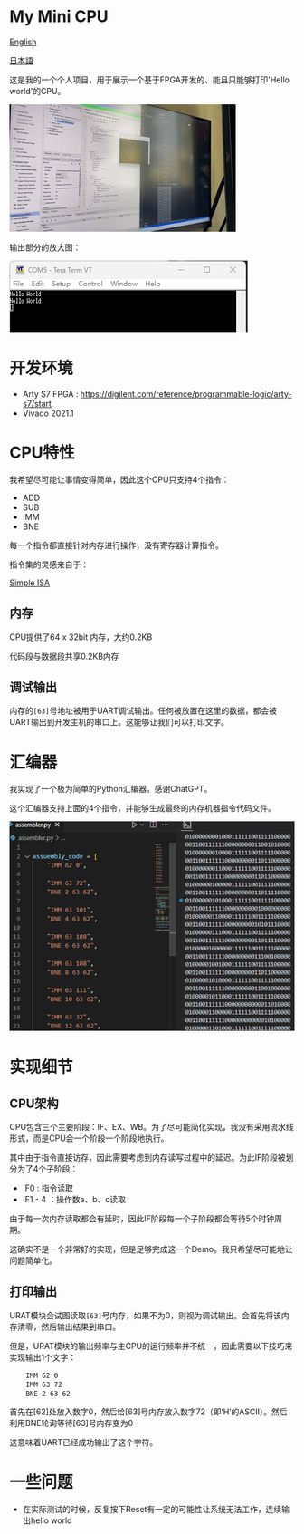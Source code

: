 # My Mini CPU

[English](https://github.com/ldl19691031/MyMiniCPU/blob/master/README-en.md)

[日本語](https://github.com/ldl19691031/MyMiniCPU/blob/master/README-jp.md)

这是我的一个个人项目，用于展示一个基于FPGA开发的、能且只能够打印'Hello world'的CPU。

[![Showcase Video](Docs/showcase.gif)](Docs/showcase.gif)

输出部分的放大图：

![Output Amplified](Docs/image.png)

# 开发环境

- Arty S7 FPGA : https://digilent.com/reference/programmable-logic/arty-s7/start
- Vivado 2021.1

# CPU特性

我希望尽可能让事情变得简单，因此这个CPU只支持4个指令：

- ADD
- SUB
- IMM
- BNE

每一个指令都直接针对内存进行操作，没有寄存器计算指令。

指令集的灵感来自于：

[Simple ISA](https://courses.cs.washington.edu/courses/cse378/02sp/slides/simple-isa.html)

## 内存

CPU提供了64 x 32bit 内存，大约0.2KB

代码段与数据段共享0.2KB内存

## 调试输出

内存的`[63]`号地址被用于UART调试输出。任何被放置在这里的数据，都会被UART输出到开发主机的串口上。这能够让我们可以打印文字。

# 汇编器

我实现了一个极为简单的Python汇编器。感谢ChatGPT。

这个汇编器支持上面的4个指令，并能够生成最终的内存机器指令代码文件。

![alt text](Docs/image-1.png)

# 实现细节

## CPU架构

CPU包含三个主要阶段：IF、EX、WB。为了尽可能简化实现，我没有采用流水线形式，而是CPU会一个阶段一个阶段地执行。

其中由于指令直接访存，因此需要考虑到内存读写过程中的延迟。为此IF阶段被划分为了4个子阶段：
- IF0 : 指令读取
- IF1 - 4 ：操作数a、b、c读取

由于每一次内存读取都会有延时，因此IF阶段每一个子阶段都会等待5个时钟周期。

这确实不是一个非常好的实现，但是足够完成这一个Demo。我只希望尽可能地让问题简单化。

## 打印输出

URAT模块会试图读取`[63]`号内存，如果不为0，则视为调试输出。会首先将该内存清零，然后输出结果到串口。

但是，URAT模块的输出频率与主CPU的运行频率并不统一，因此需要以下技巧来实现输出1个文字：

```assembly
    IMM 62 0
    IMM 63 72
    BNE 2 63 62
```

首先在[62]处放入数字0，然后给[63]号内存放入数字72（即‘H’的ASCII）。然后利用BNE轮询等待[63]号内存变为0

这意味着UART已经成功输出了这个字符。


# 一些问题

- 在实际测试的时候，反复按下Reset有一定的可能性让系统无法工作，连续输出hello world